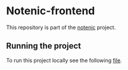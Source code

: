 # Notenic-frontend

This repository is part of the [notenic](https://github.com/JKostov/notenic) project.

## Running the project

To run this project locally see the following [file](https://github.com/JKostov/notenic/blob/master/README.md).
